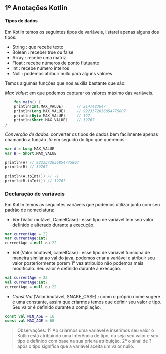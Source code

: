 ## 1º Anotações Kotlin

#### Tipos de dados 
 
 <p> Em Kotlin temos os seguintes tipos de variáveis, listarei apenas alguns dos tipos: </p>

 - String : que recebe texto 
 - Bolean : receber true ou false
 - Array  : recebe uma matriz
 - Float  : recebe números de ponto flutuante
 - Int   :  recebe número inteiros
 - Null   : podemos atribuir nullo para alguns valores

 <p> Temos algumas funções que nos auxilia bastante que são: 

 *Max Value*: em que podemos capturar os valores máximo das variáveis. </p>


~~~kotlin
    fun main() {  
    println(Int.MAX_VALUE)      // 2147483647
    println(Long.MAX_VALUE)     // 9223372036854775807
    println(Byte.MAX_VALUE)     // 127
    println(Short.MAX_VALUE)    // 32767
}
~~~ 


*Converção de dados*: converter os tipos de dados bem facilmente apenas chamando a função _.to_ em seguido do tipo que queremos: 


~~~kotlin
var A = Long.MAX_VALUE
var B = Short.MAX_VALUE

println(A) // 9223372036854775807
println(B) // 32767
    
println(A.toInt()) // -1
println(B.toInt()) // 32767
~~~


### Declaração de variáveis

 <p> Em Kotlin temos as seguintes variáveis que podemos utilizar junto com seu padrão de nomeclatura: </p>

 - *Var* (Valor mutável, CamelCase) : esse tipo de variável tem seu valor definido e alterado durante a execução.

 ~~~Kotlin
var currentAge = 22
var currentAge:Int?
currentAge = null ou 22
 ~~~

 - *Val* (Valor Imutável, camelCase) : esse tipo de variável funciona de maneira similar ao val do java, podemos criar a variável e atribuir seu valor posteriormente porém 1º vez atribuido não podemos mais modificalo. Seu valor é definido durante a execução.

 ~~~Kotlin
val currentAge = 22
val currentAge:Int?
currentAge = null ou 22
 ~~~

 - *Const Val* (Valor imutável, SNAKE_CASE) : como o próprio nome sugere é uma constante, assim que criarmos temos que definir seu valor e tipo. Seu valor é definido durante a compilação.

  ~~~Kotlin
const val MIN_AGE = 16
const val MAX_AGE = 68
 ~~~

> Observações: 1º Ao criarmos uma variável e inserimos seu valor o Kotlin está atribuindo uma Inferência de tipo, ou seja seu valor e seu tipo é definido com base na sua prieira atribuição.  2º o sinal de ? após o tipo significa que a variável aceita um valor nullo.


 

